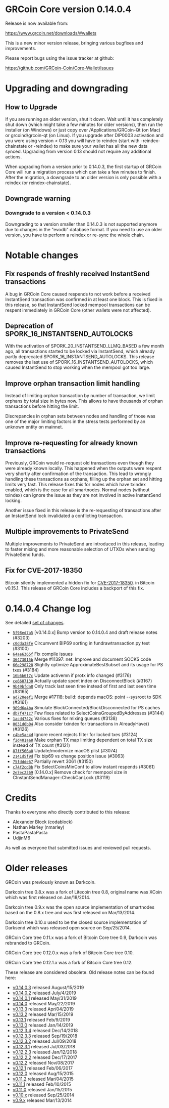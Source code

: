 # GRCoin Core version 0.14.0.4

Release is now available from:

<https://www.grcoin.net/downloads/#wallets>

This is a new minor version release, bringing various bugfixes and improvements.

Please report bugs using the issue tracker at github:

<https://github.com/GRCoin-Coin/Core-Wallet/issues>

# Upgrading and downgrading

## How to Upgrade

If you are running an older version, shut it down. Wait until it has completely
shut down (which might take a few minutes for older versions), then run the
installer (on Windows) or just copy over /Applications/GRCoin-Qt (on Mac) or
grcoind/grcoin-qt (on Linux). If you upgrade after DIP0003 activation and you were
using version < 0.13 you will have to reindex (start with -reindex-chainstate
or -reindex) to make sure your wallet has all the new data synced. Upgrading from
version 0.13 should not require any additional actions.

When upgrading from a version prior to 0.14.0.3, the
first startup of GRCoin Core will run a migration process which can take a few minutes
to finish. After the migration, a downgrade to an older version is only possible with
a reindex (or reindex-chainstate).

## Downgrade warning

### Downgrade to a version < 0.14.0.3

Downgrading to a version smaller than 0.14.0.3 is not supported anymore due to changes
in the "evodb" database format. If you need to use an older version, you have to perform
a reindex or re-sync the whole chain.

# Notable changes

## Fix respends of freshly received InstantSend transactions

A bug in GRCoin Core caused respends to not work before a received InstantSend transaction was confirmed in at least
one block. This is fixed in this release, so that InstantSend locked mempool transactions can be
respent immediately in GRCoin Core (other wallets were not affected).

## Deprecation of SPORK_16_INSTANTSEND_AUTOLOCKS

With the activation of SPORK_20_INSTANTSEND_LLMQ_BASED a few month ago, all transactions started to be locked via
InstantSend, which already partly deprecated SPORK_16_INSTANTSEND_AUTOLOCKS. This release removes the last use
of SPORK_16_INSTANTSEND_AUTOLOCKS, which caused InstantSend to stop working when the mempool got too large.

## Improve orphan transaction limit handling

Instead of limiting orphan transaction by number of transaction, we limit orphans by total size in bytes
now. This allows to have thousands of orphan transactions before hitting the limit.

Discrepancies in orphan sets between nodes and handling of those was one of the major limiting factors in
the stress tests performed by an unknown entity on mainnet.

## Improve re-requesting for already known transactions

Previously, GRCoin would re-request old transactions even though they were already known locally. This
happened when the outputs were respent very shortly after confirmation of the transaction. This lead to
wrongly handling these transactions as orphans, filling up the orphan set and hitting limits very fast.
This release fixes this for nodes which have txindex enabled, which is the case for all smartnodes. Normal
nodes (without txindex) can ignore the issue as they are not involved in active InstantSend locking.

Another issue fixed in this release is the re-requesting of transactions after an InstantSend lock invalidated
a conflicting transaction.

## Multiple improvements to PrivateSend

Multiple improvements to PrivateSend are introduced in this release, leading to faster mixing and more
reasonable selection of UTXOs when sending PrivateSend funds.

## Fix for CVE-2017-18350

Bitcoin silently implemented a hidden fix for [CVE-2017-18350](https://lists.linuxfoundation.org/pipermail/bitcoin-dev/2019-November/017453.html).
in Bitcoin v0.15.1. This release of GRCoin Core includes a backport of this fix.

# 0.14.0.4 Change log

See detailed [set of changes](https://github.com/GRCoin-Coin/Core-Wallet/compare/v0.14.0.3...grcoin:v0.14.0.4).

-   [`5f98ed7a5`](https://github.com/GRCoin-Coin/Core-Wallet/commit/5f98ed7a5) [v0.14.0.x] Bump version to 0.14.0.4 and draft release notes (#3203)
-   [`c0dda38fe`](https://github.com/GRCoin-Coin/Core-Wallet/commit/c0dda38fe) Circumvent BIP69 sorting in fundrawtransaction.py test (#3100)
-   [`64ae6365f`](https://github.com/GRCoin-Coin/Core-Wallet/commit/64ae6365f) Fix compile issues
-   [`36473015b`](https://github.com/GRCoin-Coin/Core-Wallet/commit/36473015b) Merge #11397: net: Improve and document SOCKS code
-   [`66e298728`](https://github.com/GRCoin-Coin/Core-Wallet/commit/66e298728) Slightly optimize ApproximateBestSubset and its usage for PS txes (#3184)
-   [`16b6b6f7c`](https://github.com/GRCoin-Coin/Core-Wallet/commit/16b6b6f7c) Update activemn if protx info changed (#3176)
-   [`ce6687130`](https://github.com/GRCoin-Coin/Core-Wallet/commit/ce6687130) Actually update spent index on DisconnectBlock (#3167)
-   [`9b49bfda8`](https://github.com/GRCoin-Coin/Core-Wallet/commit/9b49bfda8) Only track last seen time instead of first and last seen time (#3165)
-   [`ad720eef1`](https://github.com/GRCoin-Coin/Core-Wallet/commit/ad720eef1) Merge #17118: build: depends macOS: point --sysroot to SDK (#3161)
-   [`909d6a4ba`](https://github.com/GRCoin-Coin/Core-Wallet/commit/909d6a4ba) Simulate BlockConnected/BlockDisconnected for PS caches
-   [`db7f471c7`](https://github.com/GRCoin-Coin/Core-Wallet/commit/db7f471c7) Few fixes related to SelectCoinsGroupedByAddresses (#3144)
-   [`1acd4742c`](https://github.com/GRCoin-Coin/Core-Wallet/commit/1acd4742c) Various fixes for mixing queues (#3138)
-   [`0031d6b04`](https://github.com/GRCoin-Coin/Core-Wallet/commit/0031d6b04) Also consider txindex for transactions in AlreadyHave() (#3126)
-   [`c4be5ac4d`](https://github.com/GRCoin-Coin/Core-Wallet/commit/c4be5ac4d) Ignore recent rejects filter for locked txes (#3124)
-   [`f2d401aa8`](https://github.com/GRCoin-Coin/Core-Wallet/commit/f2d401aa8) Make orphan TX map limiting dependent on total TX size instead of TX count (#3121)
-   [`87ff566a0`](https://github.com/GRCoin-Coin/Core-Wallet/commit/87ff566a0) Update/modernize macOS plist (#3074)
-   [`2141d5f9d`](https://github.com/GRCoin-Coin/Core-Wallet/commit/2141d5f9d) Fix bip69 vs change position issue (#3063)
-   [`75fddde67`](https://github.com/GRCoin-Coin/Core-Wallet/commit/75fddde67) Partially revert 3061 (#3150)
-   [`c74f2cd8b`](https://github.com/GRCoin-Coin/Core-Wallet/commit/c74f2cd8b) Fix SelectCoinsMinConf to allow instant respends (#3061)
-   [`2e7ec2369`](https://github.com/GRCoin-Coin/Core-Wallet/commit/2e7ec2369) [0.14.0.x] Remove check for mempool size in CInstantSendManager::CheckCanLock (#3119)

# Credits

Thanks to everyone who directly contributed to this release:

-   Alexander Block (codablock)
-   Nathan Marley (nmarley)
-   PastaPastaPasta
-   UdjinM6

As well as everyone that submitted issues and reviewed pull requests.

# Older releases

GRCoin was previously known as Darkcoin.

Darkcoin tree 0.8.x was a fork of Litecoin tree 0.8, original name was XCoin
which was first released on Jan/18/2014.

Darkcoin tree 0.9.x was the open source implementation of smartnodes based on
the 0.8.x tree and was first released on Mar/13/2014.

Darkcoin tree 0.10.x used to be the closed source implementation of Darksend
which was released open source on Sep/25/2014.

GRCoin Core tree 0.11.x was a fork of Bitcoin Core tree 0.9,
Darkcoin was rebranded to GRCoin.

GRCoin Core tree 0.12.0.x was a fork of Bitcoin Core tree 0.10.

GRCoin Core tree 0.12.1.x was a fork of Bitcoin Core tree 0.12.

These release are considered obsolete. Old release notes can be found here:

-   [v0.14.0.3](https://github.com/GRCoin-Coin/Core-Wallet/blob/master/doc/release-notes/grcoin/release-notes-0.14.0.3.md) released August/15/2019
-   [v0.14.0.2](https://github.com/GRCoin-Coin/Core-Wallet/blob/master/doc/release-notes/grcoin/release-notes-0.14.0.2.md) released July/4/2019
-   [v0.14.0.1](https://github.com/GRCoin-Coin/Core-Wallet/blob/master/doc/release-notes/grcoin/release-notes-0.14.0.1.md) released May/31/2019
-   [v0.14.0](https://github.com/GRCoin-Coin/Core-Wallet/blob/master/doc/release-notes/grcoin/release-notes-0.14.0.md) released May/22/2019
-   [v0.13.3](https://github.com/GRCoin-Coin/Core-Wallet/blob/master/doc/release-notes/grcoin/release-notes-0.13.3.md) released Apr/04/2019
-   [v0.13.2](https://github.com/GRCoin-Coin/Core-Wallet/blob/master/doc/release-notes/grcoin/release-notes-0.13.2.md) released Mar/15/2019
-   [v0.13.1](https://github.com/GRCoin-Coin/Core-Wallet/blob/master/doc/release-notes/grcoin/release-notes-0.13.1.md) released Feb/9/2019
-   [v0.13.0](https://github.com/GRCoin-Coin/Core-Wallet/blob/master/doc/release-notes/grcoin/release-notes-0.13.0.md) released Jan/14/2019
-   [v0.12.3.4](https://github.com/GRCoin-Coin/Core-Wallet/blob/master/doc/release-notes/grcoin/release-notes-0.12.3.4.md) released Dec/14/2018
-   [v0.12.3.3](https://github.com/GRCoin-Coin/Core-Wallet/blob/master/doc/release-notes/grcoin/release-notes-0.12.3.3.md) released Sep/19/2018
-   [v0.12.3.2](https://github.com/GRCoin-Coin/Core-Wallet/blob/master/doc/release-notes/grcoin/release-notes-0.12.3.2.md) released Jul/09/2018
-   [v0.12.3.1](https://github.com/GRCoin-Coin/Core-Wallet/blob/master/doc/release-notes/grcoin/release-notes-0.12.3.1.md) released Jul/03/2018
-   [v0.12.2.3](https://github.com/GRCoin-Coin/Core-Wallet/blob/master/doc/release-notes/grcoin/release-notes-0.12.2.3.md) released Jan/12/2018
-   [v0.12.2.2](https://github.com/GRCoin-Coin/Core-Wallet/blob/master/doc/release-notes/grcoin/release-notes-0.12.2.2.md) released Dec/17/2017
-   [v0.12.2](https://github.com/GRCoin-Coin/Core-Wallet/blob/master/doc/release-notes/grcoin/release-notes-0.12.2.md) released Nov/08/2017
-   [v0.12.1](https://github.com/GRCoin-Coin/Core-Wallet/blob/master/doc/release-notes/grcoin/release-notes-0.12.1.md) released Feb/06/2017
-   [v0.12.0](https://github.com/GRCoin-Coin/Core-Wallet/blob/master/doc/release-notes/grcoin/release-notes-0.12.0.md) released Aug/15/2015
-   [v0.11.2](https://github.com/GRCoin-Coin/Core-Wallet/blob/master/doc/release-notes/grcoin/release-notes-0.11.2.md) released Mar/04/2015
-   [v0.11.1](https://github.com/GRCoin-Coin/Core-Wallet/blob/master/doc/release-notes/grcoin/release-notes-0.11.1.md) released Feb/10/2015
-   [v0.11.0](https://github.com/GRCoin-Coin/Core-Wallet/blob/master/doc/release-notes/grcoin/release-notes-0.11.0.md) released Jan/15/2015
-   [v0.10.x](https://github.com/GRCoin-Coin/Core-Wallet/blob/master/doc/release-notes/grcoin/release-notes-0.10.0.md) released Sep/25/2014
-   [v0.9.x](https://github.com/GRCoin-Coin/Core-Wallet/blob/master/doc/release-notes/grcoin/release-notes-0.9.0.md) released Mar/13/2014

